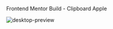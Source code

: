 Frontend Mentor Build - Clipboard Apple

![desktop-preview](https://user-images.githubusercontent.com/26767441/114301100-c81de700-9af5-11eb-93b4-8f854abb94a8.jpg)
